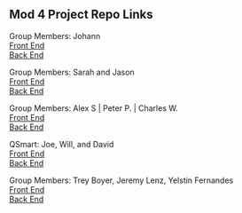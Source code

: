 ## Mod 4 Project Repo Links

Group Members: Johann  
[Front End](https://github.com/johannkerr/catsrightmeowtv)  
[Back End](https://github.com/johannkerr/catsrightmeowapi)  

Group Members: Sarah and Jason  
[Front End](https://github.com/tsengsational/story-jam-client)  
[Back End](https://github.com/n3m3sis42/story-jam-api)  

Group Members: Alex S | Peter P. | Charles W.  
[Front End](https://github.com/peterpapadim/instalytics-fe)   
[Back End](https://github.com/cwooley/Instalytics-Api)  

QSmart: Joe, Will, and David  
[Front End](https://github.com/davidtom/qsmart-react)  
[Back End](https://github.com/davidtom/qsmart-api)  

Group Members: Trey Boyer, Jeremy Lenz, Yelstin Fernandes  
[Front End](https://github.com/yfern328/booze-chooze)  
[Back End](https://github.com/jeremylenz/booze-chooze-api)
